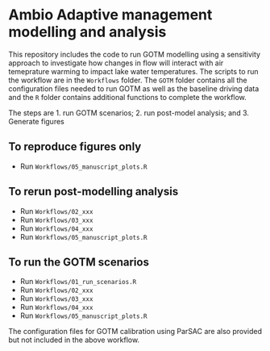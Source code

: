 # Ambio Adaptive management modelling and analysis
This repository includes the code to run GOTM modelling using a sensitivity approach to investigate how changes in flow will interact with air temeprature warming to impact lake water temperatures. 
The scripts to run the workflow are in the `Workflows` folder. The `GOTM` folder contains all the configuration files needed to run GOTM as well as the baseline driving data and the `R` folder contains additional functions to complete the workflow. 

The steps are 1. run GOTM scenarios; 2. run post-model analysis; and 3. Generate figures
## To reproduce figures only
- Run `Workflows/05_manuscript_plots.R`

## To rerun post-modelling analysis
- Run `Workflows/02_xxx`
- Run `Workflows/03_xxx`
- Run `Workflows/04_xxx`
- Run `Workflows/05_manuscript_plots.R`
  
## To run the GOTM scenarios
- Run `Workflows/01_run_scenarios.R`
- Run `Workflows/02_xxx`
- Run `Workflows/03_xxx`
- Run `Workflows/04_xxx`
- Run `Workflows/05_manuscript_plots.R`

The configuration files for GOTM calibration using ParSAC are also provided but not included in the above workflow. 

